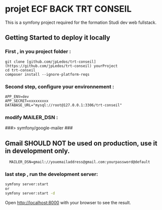 # projet ECF BACK TRT CONSEIL 

This is a symfony project required for the formation Studi dev web fullstack.

## Getting Started to deploy it locally

### First , in you project folder :

```
git clone [github.com/jpLedos/trt-conseil](https://github.com/jpLedos/trt-conseil) yourProject
cd trt-conseil
composer install --ignore-platform-reqs
```

### Second step, configure your environnement :
```
APP_ENV=dev
APP_SECRET=xxxxxxxxx 
DATABASE_URL="mysql://root@127.0.0.1:3306/trt-conseil"
```


### modify MAILER_DSN  : 

###> symfony/google-mailer ###
## Gmail SHOULD NOT be used on production, use it in development only.
```
  MAILER_DSN=gmail://youemailaddress@gmail.com:yourpassword@default
```


### last  step , run the development server:

```bash
symfony server:start 
or
symfony server:start -d
```

Open [http://localhost:8000](http://localhost:8000) with your browser to see the result.